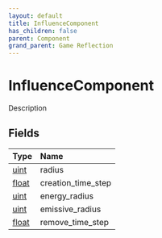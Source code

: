 ```yaml
---
layout: default
title: InfluenceComponent
has_children: false
parent: Component
grand_parent: Game Reflection
---
```

# InfluenceComponent
Description 

## Fields

| Type | Name |
|:----------|:--------------|
| [uint](/riftbreaker-wiki/docs/game-reflection/components/uint/) | radius |
| [float](/riftbreaker-wiki/docs/game-reflection/components/float/) | creation_time_step |
| [uint](/riftbreaker-wiki/docs/game-reflection/components/uint/) | energy_radius |
| [uint](/riftbreaker-wiki/docs/game-reflection/components/uint/) | emissive_radius |
| [float](/riftbreaker-wiki/docs/game-reflection/components/float/) | remove_time_step |

